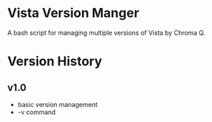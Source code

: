 # Vista Version Manger
A bash script for managing multiple versions of Vista by Chroma Q.

# Version History
## v1.0
- basic version management
- -v command
